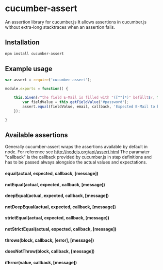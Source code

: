 cucumber-assert
===============
An assertion library for cucumber.js
It allows assertions in cucumber.js without extra-long stacktraces when an assertion fails.

## Installation
~~~ bash
npm install cucumber-assert
~~~

## Example usage
```javascript
var assert = require('cucumber-assert');

module.exports = function() {

	this.Given(/^the field E-Mail is filled with "([^"]*)" befüllt$/, function (email, callback) {
		var fieldValue = this.getFieldValue('#password');
		assert.equal(fieldValue, email, callback, 'Expected E-Mail to be ' + email);
	});

}
```

## Available assertions
Generally cucumber-assert wraps the assertions available by default in node. For reference see http://nodejs.org/api/assert.html
The paramater "callback" is the callback provided by cucumber.js in step definitions and has to be passed always alongside the actual values and expectations.

#### equal(actual, expected, callback, [message])
#### notEqual(actual, expected, callback, [message])
#### deepEqual(actual, expected, callback, [message])
#### notDeepEqual(actual, expected, callback, [message])
#### strictEqual(actual, expected, callback, [message])
#### notStrictEqual(actual, expected, callback, [message])
#### throws(block, callback, [error], [message])
#### doesNotThrow(block, callback, [message])
#### ifError(value, callback, [message])
